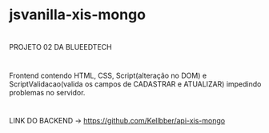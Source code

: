 # jsvanilla-xis-mongo
#
PROJETO 02 DA BLUEEDTECH
#
Frontend contendo HTML, CSS, Script(alteração no DOM) e ScriptValidacao(valida os campos de CADASTRAR e ATUALIZAR) impedindo problemas no servidor.
#
LINK DO BACKEND -> https://github.com/Kellbber/api-xis-mongo

